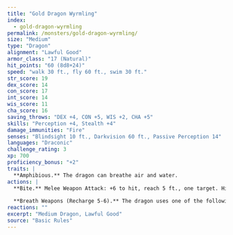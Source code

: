 ```yaml
---
title: "Gold Dragon Wyrmling"
index:
  - gold-dragon-wyrmling
permalink: /monsters/gold-dragon-wyrmling/
size: "Medium"
type: "Dragon"
alignment: "Lawful Good"
armor_class: "17 (Natural)"
hit_points: "60 (8d8+24)"
speed: "walk 30 ft., fly 60 ft., swim 30 ft."
str_score: 19
dex_score: 14
con_score: 17
int_score: 14
wis_score: 11
cha_score: 16
saving_throws: "DEX +4, CON +5, WIS +2, CHA +5"
skills: "Perception +4, Stealth +4"
damage_immunities: "Fire"
senses: "Blindsight 10 ft., Darkvision 60 ft., Passive Perception 14"
languages: "Draconic"
challenge_rating: 3
xp: 700
proficiency_bonus: "+2"
traits: |
  **Amphibious.** The dragon can breathe air and water.
actions: |
  **Bite.** Melee Weapon Attack: +6 to hit, reach 5 ft., one target. Hit: 9 (1d10 + 4) piercing damage.
  
  **Breath Weapons (Recharge 5-6).** The dragon uses one of the following breath weapons. Fire Breath. The dragon exhales fire in a 15-foot cone. Each creature in that area must make a DC 13 Dexterity saving throw, taking 22 (4d10) fire damage on a failed save, or half as much damage on a successful one. Weakening Breath. The dragon exhales gas in a 15-foot cone. Each creature in that area must succeed on a DC 13 Strength saving throw or have disadvantage on Strength-based attack rolls, Strength checks, and Strength saving throws for 1 minute. A creature can repeat the saving throw at the end of each of its turns, ending the effect on itself on a success.
reactions: ""
excerpt: "Medium Dragon, Lawful Good"
source: "Basic Rules"
---
```

